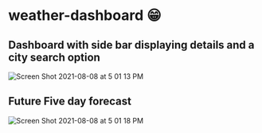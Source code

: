 # weather-dashboard 😁

## Dashboard with side bar displaying details and a city search option
![Screen Shot 2021-08-08 at 5 01 13 PM](https://user-images.githubusercontent.com/77520234/128649633-033b68c1-284f-4c37-aeb0-a9ce4d42d5bb.png)
## Future Five day forecast
![Screen Shot 2021-08-08 at 5 01 18 PM](https://user-images.githubusercontent.com/77520234/128649634-f6740e70-0850-43f0-bc28-1d495fbecb62.png)

